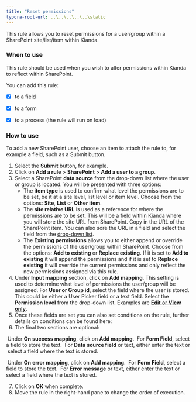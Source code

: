 ```yaml
---
title: "Reset permissions"
typora-root-url: ..\..\..\..\..\static
---
```


This rule allows you to reset permissions for a user/group within a SharePoint site/list/item within Kianda.

### When to use

This rule should be used when you wish to alter permissions within Kianda to reflect within SharePoint. 

You can add this rule:

- [x] to a field

- [x] to a form 

- [x] to a process (the rule will run on load)

 

### How to use

To add a new SharePoint user, choose an item to attach the rule to, for example a field, such as a Submit button. 

1. Select the **Submit** button, for example.
2. Click on **Add a rule** > **SharePoint** > **Add a user to a group**.
3. Select a SharePoint **data source** from the drop-down list where the user or group is located. You will be presented with three options:
   - The **item type** is used to confirm what level the permissions are to be set, be it at a site level, list level or item level. Choose from the options: **Site**, **List** or **Other item**. 
   - The **site relative URL** is used as a reference for where the permissions are to be set. This will be a field within Kianda where you will store the site URL from SharePoint. Copy in the URL of the SharePoint item. You can also sore the URL in a field and select the field from the <u>drop-down list</u>.
   - The **Existing permissions** allows you to either append or override the permissions of the user/group within SharePoint. Choose from the options: **Add to existing** or **Replace existing**. If it is set to **Add to existing** it will append the permissions and if it is set to **Replace existing** it will override the current permissions and only reflect the new permissions assigned via this rule. 
4. Under **Input mapping** section, click on **Add mapping**. This setting is used to determine what level of permissions the user/group will be assigned.
   For **User or Group id**, select the field where the user is stored.  This could be either a  User Picker field or a text field.
   Select the **Permission level** from the drop-down list.  Examples are <u>**Edit** or **View only**</u>.
5. Once these fields are set you can also set conditions on the rule, further details on conditions can be found here:
6. The final two sections are optional:

​	Under **On success mapping**, click on **Add mapping**. 
​	For **Form Field**, select a field to store the text. 
​	For **Data source field** or text, either enter the text or 
​		select a field where the text is stored.

​	Under **On error mapping**, click on **Add mapping**. 
​	For **Form Field**, select a field to store the text. 
​	For **Error message** or text, either enter the text or 
​		select a field where the text is stored.

7. Click on **OK** when complete.
8. Move the rule in the right-hand pane to change the order of execution.
